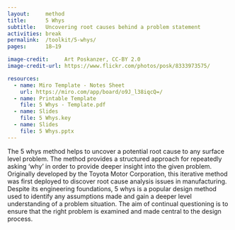 ```yaml
---
layout:     method
title:      5 Whys
subtitle:   Uncovering root causes behind a problem statement
activities: break
permalink:  /toolkit/5-whys/
pages:      18–19

image-credit:     Art Poskanzer, CC-BY 2.0
image-credit-url: https://www.flickr.com/photos/posk/8333973575/

resources:
  - name: Miro Template - Notes Sheet
    url: https://miro.com/app/board/o9J_l38iqcQ=/
  - name: Printable Template
    file: 5 Whys - Template.pdf
  - name: Slides
    file: 5 Whys.key
  - name: Slides
    file: 5 Whys.pptx
---
```


The 5 whys method helps to uncover a potential root cause to any surface level problem. The method provides a structured approach for repeatedly asking ‘why’ in order to provide deeper insight into the given problem. Originally developed by the Toyota Motor Corporation, this iterative method was first deployed to discover root cause analysis issues in manufacturing. Despite its engineering foundations, 5 whys is a popular design method used to identify any assumptions made and gain a deeper level understanding of a problem situation. The aim of continual questioning is to ensure that the right problem is examined and made central to the design process.